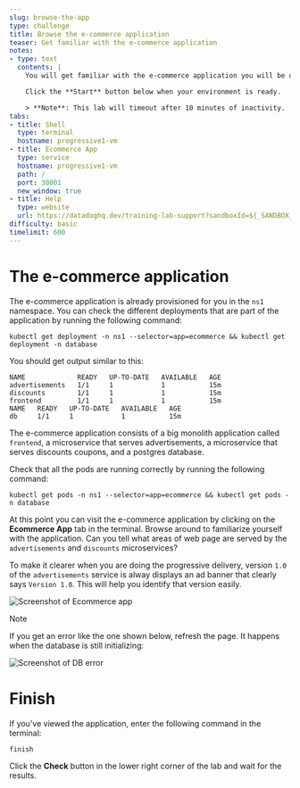 ```yaml
---
slug: browse-the-app
type: challenge
title: Browse the e-commerce application
teaser: Get familiar with the e-commerce application
notes:
- type: text
  contents: |
    You will get familiar with the e-commerce application you will be using throughout the course.

    Click the **Start** button below when your environment is ready.

    > **Note**: This lab will timeout after 10 minutes of inactivity.
tabs:
- title: Shell
  type: terminal
  hostname: progressive1-vm
- title: Ecommerce App
  type: service
  hostname: progressive1-vm
  path: /
  port: 30001
  new_window: true
- title: Help
  type: website
  url: https://datadoghq.dev/training-lab-support?sandboxId=${_SANDBOX_ID}
difficulty: basic
timelimit: 600
---
```


The e-commerce application
===

The e-commerce application is already provisioned for you in the `ns1` namespace. You can check the different deployments that are part of the application by running the following command:

```sh,run
kubectl get deployment -n ns1 --selector=app=ecommerce && kubectl get deployment -n database
```

You should get output similar to this:

```nocopy
NAME             READY   UP-TO-DATE   AVAILABLE   AGE
advertisements   1/1     1            1           15m
discounts        1/1     1            1           15m
frontend         1/1     1            1           15m
NAME   READY   UP-TO-DATE   AVAILABLE   AGE
db     1/1     1            1           15m
```

The e-commerce application consists of a big monolith application called `frontend`, a microservice that serves advertisements, a microservice that serves discounts coupons, and a postgres database.

Check that all the pods are running correctly by running the following command:

```sh,run
kubectl get pods -n ns1 --selector=app=ecommerce && kubectl get pods -n database
```

At this point you can visit the e-commerce application by clicking on the **Ecommerce App** tab in the terminal. Browse around to familiarize yourself with the application. Can you tell what areas of web page are served by the `advertisements` and `discounts` microservices?

To make it clearer when you are doing the progressive delivery, version `1.0` of the `advertisements` service is alway displays an ad banner that clearly says `Version 1.0`. 
This will help you identify that version easily.

![Screenshot of Ecommerce app](../assets/app.png)

> [!NOTE]
> If you get an error like the one shown below, refresh the page. It happens
  when the database is still initializing:

  ![Screenshot of DB error](../assets/db_error.png)

Finish
===
If you've viewed the application, enter the following command in the terminal:

```sh,run
finish
```

Click the **Check** button in the lower right corner of the lab and wait for the results.

